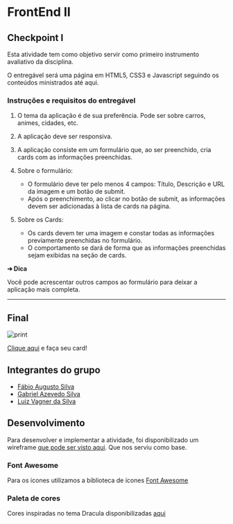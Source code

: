 # FrontEnd II

## Checkpoint I

Esta atividade tem como objetivo servir como primeiro instrumento avaliativo da disciplina.

O entregável será uma página em HTML5, CSS3 e Javascript seguindo os conteúdos ministrados até aqui.

### Instruções e requisitos do entregável

1. O tema da aplicação é de sua preferência. Pode ser sobre carros, animes, cidades, etc.
2. A aplicação deve ser responsiva.
3. A aplicação consiste em um formulário que, ao ser preenchido, cria cards com as informações preenchidas.
4. Sobre o formulário:

   - O formulário deve ter pelo menos 4 campos: Título, Descrição e URL da imagem e um botão de submit.
   - Após o preenchimento, ao clicar no botão de submit, as informações devem ser adicionadas à lista de cards na página.

5. Sobre os Cards:
   - Os cards devem ter uma imagem e constar todas as informações previamente preenchidas no formulário.
   - O comportamento se dará de forma que as informações preenchidas sejam exibidas na seção de cards.

**➔ Dica**

Você pode acrescentar outros campos ao formulário para deixar a aplicação mais completa.


---
## Final

   ![print](https://user-images.githubusercontent.com/16105546/173692620-7ffcb31a-5125-471f-bab0-0059b2464467.png)


[Clique aqui](https://dh-checkpoints.github.io/Check_I-Front-II/) e faça seu card!

## Integrantes do grupo

- [Fábio Augusto Silva](https://github.com/FabioCTD)
- [Gabriel Azevedo Silva](https://github.com/gabazevdo)
- [Luiz Vagner da Silva](https://github.com/lvs1981)

## Desenvolvimento
Para desenvolver e implementar a atividade, foi disponibilizado um wireframe [que pode ser visto aqui](https://www.figma.com/file/XMNFWdQDJOsHjogi2t4dhu/Untitled). 
Que nos serviu como base.



### Font Awesome

Para os icones utilizamos a biblioteca de ícones [Font Awesome](https://fontawesome.com/v6)

### Paleta de cores

Cores inspiradas no tema Dracula disponibilizadas [aqui](https://draculatheme.com/contribute#color-palette)
